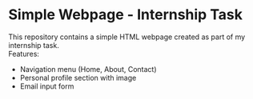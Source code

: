 # Simple Webpage - Internship Task
This repository contains a simple HTML webpage created as part of my internship task.  
Features:

- Navigation menu (Home, About, Contact) 
- Personal profile section with image  
- Email input form  
